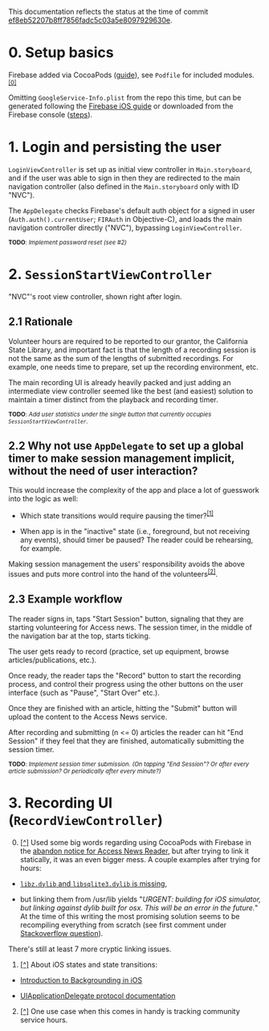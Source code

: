 This documentation reflects the status at the time of commit [ef8eb52207b8ff7856fadc5c03a5e8097929630e](https://github.com/society-for-the-blind/Access-News-Reader_iOS/commit/ef8eb52207b8ff7856fadc5c03a5e8097929630e).

# 0. Setup basics

Firebase added via CocoaPods ([guide](https://firebase.google.com/docs/ios/setup)), see `Podfile` for included modules.<sup id="note-0-up"><a href="#user-content-note-0-bottom">[0]</a></sup>

Omitting `GoogleService-Info.plist` from the repo this time, but can be generated following the [Firebase iOS guide](https://firebase.google.com/docs/ios/setup) or downloaded from the Firebase console ([steps](https://support.google.com/firebase/answer/7015592)).

# 1. Login and persisting the user

`LoginViewController` is set up as initial view controller in `Main.storyboard`, and if the user was able to sign in then they are redirected to the main navigation controller (also defined in the `Main.storyboard` only with ID "NVC").

The `AppDelegate` checks Firebase's default auth object for a signed in user (`Auth.auth().currentUser`; `FIRAuth` in Objective-C), and loads the main navigation controller directly ("NVC"), bypassing `LoginViewController`.

<sup>**TODO**: _Implement password reset (see #2)_</sup>

# 2. `SessionStartViewController`

"NVC"'s root view controller, shown right after login.

## 2.1 Rationale

Volunteer hours are required to be reported to our grantor, the California State Library, and important fact is that the length of a recording session is not the same as the sum of the lengths of submitted recordings. For example, one needs time to prepare, set up the recording environment, etc.

The main recording UI is already heavily packed and just adding an intermediate view controller seemed like the best (and easiest) solution to maintain a timer distinct from the playback and recording timer.

<sup>**TODO**: _Add user statistics under the single button that currently occupies `SessionStartViewController`_.</sup>

## 2.2 Why not use `AppDelegate` to set up a global timer to make session management implicit, without the need of user interaction?

This would increase the complexity of the app and place a lot of guesswork into the logic as well:

  + Which state transitions would require pausing the timer?<sup id="note-1-up"><a href="#user-content-note-1-bottom">[1]</a></sup>

  + When app is in the "inactive" state (i.e., foreground, but not receiving any events), should timer be paused? The reader could be rehearsing, for example.


Making session management the users' responsibility avoids the above issues and puts more control into the hand of the volunteers<sup id="note-2-up"><a href="#user-content-note-2-bottom">[2]</a></sup>.

## 2.3 Example workflow

The reader signs in, taps "Start Session" button, signaling that they are starting volunteering for Access news. The session timer, in the middle of the navigation bar at the top, starts ticking.

The user gets ready to record (practice, set up equipment, browse articles/publications, etc.).

Once ready, the reader taps the "Record" button to start the recording process, and control their progress using the other buttons on the user interface (such as "Pause", "Start Over" etc.).

Once they are finished with an article, hitting the "Submit" button will upload the content to the Access News service.

After recording and submitting (n <= 0) articles the reader can hit "End Session" if they feel that they are finished, automatically submitting the session timer.

<sup>**TODO**: _Implement session timer submission. (On tapping "End Session"? Or after every article submission? Or periodically after every minute?)_</sup>

# 3. Recording UI (`RecordViewController`)



0) <a id="note-0-bottom" href="#user-content-note-0-up">[^]</a> Used some big words regarding using CocoaPods with Firebase in the [abandon notice for Access News Reader](https://github.com/society-for-the-blind/Access-News-Reader-iOS), but after trying to link it statically, it was an even bigger mess. A couple examples after trying for hours:

+ [`libz.dylib` and `libsqlite3.dylib` is missing](https://github.com/firebase/quickstart-ios/issues/247),

+ but linking them from /usr/lib yields "_URGENT: building for iOS simulator, but linking against dylib built for osx. This will be an error in the future._" At the time of this writing the most promising solution seems to be recompiling everything from scratch (see first comment under [Stackoverflow question](https://stackoverflow.com/questions/23092201/ld-building-for-ios-simulator-but-linking-against-dylib#comment-35296130)).

There's still at least 7 more cryptic linking issues.

1) <a id="note-1-bottom" href="#user-content-note-1-up">[^]</a> About iOS states and state transitions:

  + [Introduction to Backgrounding in iOS](https://docs.microsoft.com/en-us/xamarin/ios/app-fundamentals/backgrounding/introduction-to-backgrounding-in-ios)

  + [UIApplicationDelegate protocol documentation](https://developer.apple.com/documentation/uikit/uiapplicationdelegate)

2) <a id="note-2-bottom" href="#user-content-note-2-up">[^]</a> One use case when this comes in handy is tracking community service hours.
